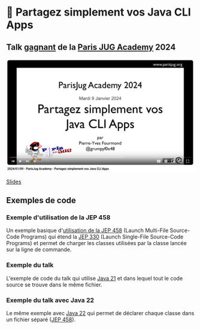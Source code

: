 # :floppy_disk: Partagez simplement vos Java CLI Apps

## Talk [gagnant](https://x.com/parisjug/status/1745210477615985117) de la [Paris JUG Academy](https://www.parisjug.org/events/2024/01-09-young-blood-11/) 2024

[![Vidéo](images/video-paris-jug.png)](https://youtu.be/Disp1KJDKzA?si=_Owz6_UxddetUzCT)

[Slides](https://java-cli-apps-yb11.github.io/)

## Exemples de code

### Exemple d'utilisation de la JEP 458

Un exemple basique d'[utilisation de la JEP 458](exemples/jep-458/README.md) (Launch Multi-File Source-Code Programs) qui étend la
[JEP 330](https://openjdk.org/jeps/330) (Launch Single-File Source-Code Programs) et permet de charger les classes
utilisées par la classe lancée sur la ligne de commande.

### Exemple du talk

L'exemple de code du talk qui utilise [Java 21](exemples/generate-data-21/README.md) et dans lequel tout le code source
se trouve dans le même fichier.

### Exemple du talk avec Java 22

Le même exemple avec [Java 22](exemples/generate-data-22/README.md) qui permet de déclarer chaque classe dans un
fichier séparé ([JEP 458](https://openjdk.org/jeps/458)).

